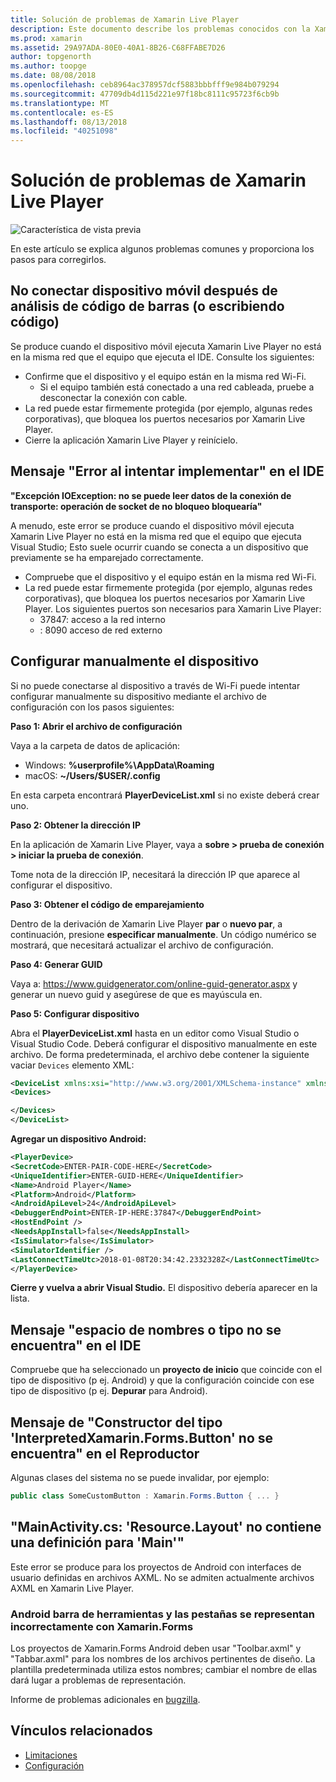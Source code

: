 ```yaml
---
title: Solución de problemas de Xamarin Live Player
description: Este documento describe los problemas conocidos con la Xamarin Live Player y posibles correcciones. Describe problemas de conexión, problemas de configuración y mucho más.
ms.prod: xamarin
ms.assetid: 29A97ADA-80E0-40A1-8B26-C68FFABE7D26
author: topgenorth
ms.author: toopge
ms.date: 08/08/2018
ms.openlocfilehash: ceb8964ac378957dcf5883bbbfff9e984b079294
ms.sourcegitcommit: 47709db4d115d221e97f18bc8111c95723f6cb9b
ms.translationtype: MT
ms.contentlocale: es-ES
ms.lasthandoff: 08/13/2018
ms.locfileid: "40251098"
---
```

# <a name="troubleshooting-xamarin-live-player"></a>Solución de problemas de Xamarin Live Player

![Característica de vista previa](~/media/shared/preview.png)

En este artículo se explica algunos problemas comunes y proporciona los pasos para corregirlos.

## <a name="mobile-device-does-not-connect-after-scanning-barcode-or-entering-code"></a>No conectar dispositivo móvil después de análisis de código de barras (o escribiendo código)

Se produce cuando el dispositivo móvil ejecuta Xamarin Live Player no está en la misma red que el equipo que ejecuta el IDE. Consulte los siguientes:

- Confirme que el dispositivo y el equipo están en la misma red Wi-Fi.
  - Si el equipo también está conectado a una red cableada, pruebe a desconectar la conexión con cable.
- La red puede estar firmemente protegida (por ejemplo, algunas redes corporativas), que bloquea los puertos necesarios por Xamarin Live Player.
- Cierre la aplicación Xamarin Live Player y reinícielo.

## <a name="error-while-trying-to-deploy-message-in-ide"></a>Mensaje "Error al intentar implementar" en el IDE

**"Excepción IOException: no se puede leer datos de la conexión de transporte: operación de socket de no bloqueo bloquearía"**

A menudo, este error se produce cuando el dispositivo móvil ejecuta Xamarin Live Player no está en la misma red que el equipo que ejecuta Visual Studio; Esto suele ocurrir cuando se conecta a un dispositivo que previamente se ha emparejado correctamente.

* Compruebe que el dispositivo y el equipo están en la misma red Wi-Fi.
* La red puede estar firmemente protegida (por ejemplo, algunas redes corporativas), que bloquea los puertos necesarios por Xamarin Live Player. Los siguientes puertos son necesarios para Xamarin Live Player:
  * 37847: acceso a la red interno 
  * : 8090 acceso de red externo

## <a name="manually-configure-device"></a>Configurar manualmente el dispositivo

Si no puede conectarse al dispositivo a través de Wi-Fi puede intentar configurar manualmente su dispositivo mediante el archivo de configuración con los pasos siguientes:

**Paso 1: Abrir el archivo de configuración**

Vaya a la carpeta de datos de aplicación:

* Windows: **%userprofile%\AppData\Roaming**
* macOS: **~/Users/$USER/.config**

En esta carpeta encontrará **PlayerDeviceList.xml** si no existe deberá crear uno.

**Paso 2: Obtener la dirección IP**

En la aplicación de Xamarin Live Player, vaya a **sobre > prueba de conexión > iniciar la prueba de conexión**.

Tome nota de la dirección IP, necesitará la dirección IP que aparece al configurar el dispositivo.

**Paso 3: Obtener el código de emparejamiento**

Dentro de la derivación de Xamarin Live Player **par** o **nuevo par**, a continuación, presione **especificar manualmente**. Un código numérico se mostrará, que necesitará actualizar el archivo de configuración.

**Paso 4: Generar GUID**

Vaya a: https://www.guidgenerator.com/online-guid-generator.aspx y generar un nuevo guid y asegúrese de que es mayúscula en.

**Paso 5: Configurar dispositivo**

Abra el **PlayerDeviceList.xml** hasta en un editor como Visual Studio o Visual Studio Code. Deberá configurar el dispositivo manualmente en este archivo. De forma predeterminada, el archivo debe contener la siguiente vaciar `Devices` elemento XML:

```xml
<DeviceList xmlns:xsi="http://www.w3.org/2001/XMLSchema-instance" xmlns:xsd="http://www.w3.org/2001/XMLSchema">
<Devices>

</Devices>
</DeviceList>
```

**Agregar un dispositivo Android:**

```xml
<PlayerDevice>
<SecretCode>ENTER-PAIR-CODE-HERE</SecretCode>
<UniqueIdentifier>ENTER-GUID-HERE</UniqueIdentifier>
<Name>Android Player</Name>
<Platform>Android</Platform>
<AndroidApiLevel>24</AndroidApiLevel>
<DebuggerEndPoint>ENTER-IP-HERE:37847</DebuggerEndPoint>
<HostEndPoint />
<NeedsAppInstall>false</NeedsAppInstall>
<IsSimulator>false</IsSimulator>
<SimulatorIdentifier />
<LastConnectTimeUtc>2018-01-08T20:34:42.2332328Z</LastConnectTimeUtc>
</PlayerDevice>
```

**Cierre y vuelva a abrir Visual Studio.** El dispositivo debería aparecer en la lista.

## <a name="type-or-namespace-cannot-be-found-message-in-ide"></a>Mensaje "espacio de nombres o tipo no se encuentra" en el IDE

Compruebe que ha seleccionado un **proyecto de inicio** que coincide con el tipo de dispositivo (p ej. Android) y que la configuración coincide con ese tipo de dispositivo (p ej. **Depurar** para Android).

## <a name="constructor-on-type-interpretedxamarinformsbutton-not-found-message-in-player"></a>Mensaje de "Constructor del tipo 'InterpretedXamarin.Forms.Button' no se encuentra" en el Reproductor

Algunas clases del sistema no se puede invalidar, por ejemplo:

```csharp
public class SomeCustomButton : Xamarin.Forms.Button { ... }
```

## <a name="mainactivitycs-resourcelayout-does-not-contain-a-definition-for-main"></a>"MainActivity.cs: 'Resource.Layout' no contiene una definición para 'Main'"

Este error se produce para los proyectos de Android con interfaces de usuario definidas en archivos AXML.
No se admiten actualmente archivos AXML en Xamarin Live Player.

### <a name="android-toolbar-and-tabs-render-incorrectly-using-xamarinforms"></a>Android barra de herramientas y las pestañas se representan incorrectamente con Xamarin.Forms

Los proyectos de Xamarin.Forms Android deben usar "Toolbar.axml" y "Tabbar.axml" para los nombres de los archivos pertinentes de diseño. La plantilla predeterminada utiliza estos nombres; cambiar el nombre de ellas dará lugar a problemas de representación.

Informe de problemas adicionales en [bugzilla](https://aka.ms/live-player-report-issue).

## <a name="related-links"></a>Vínculos relacionados

- [Limitaciones](~/tools/live-player/limitations.md)
- [Configuración](~/tools/live-player/install.md)

